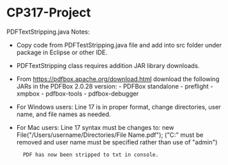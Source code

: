 # CP317-Project

PDFTextStripping.java Notes:
- Copy code from PDFTestStripping.java file and add into src folder under package in Eclipse or other IDE.
- PDFTextStripping class requires addition JAR library downloads.
- From https://pdfbox.apache.org/download.html download the following JARs in the PDFBox 2.0.28 version:
                - PDFBox standalone
                - preflight
                - xmpbox
                - pdfbox-tools
                - pdfbox-debugger
- For Windows users: Line 17 is in proper format, change directories, user name, and file names as needed.
- For Mac users: Line 17 syntax must be changes to: new File("/Users/username/Directories/File Name.pdf"); 
              ("C:" must be removed and user name must be specified rather than use of "admin")
              
        PDF has now been stripped to txt in console.
